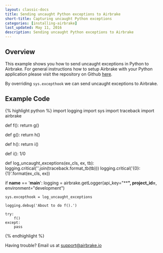 ```yaml
---
layout: classic-docs
title: Sending uncaught Python exceptions to Airbrake
short-title: Capturing uncaught Python exceptions
categories: [installing-airbrake]
last_updated: May 11, 2016
description: Sending uncaught Python exceptions to Airbrake
---
```


## Overview
This example shows you how to send uncaught exceptions in Python to Airbrake.  For general instructions how to setup Airbrake with your Python application please visit the repository on Github [here](https://github.com/airbrake/airbrake-python).

By overriding `sys.excepthook` we can send uncaught exceptions to Airbrake.

## Example Code

{% highlight python %}
import logging
import sys
import traceback
import airbrake

def f():
    return g()

def g():
    return h()

def h():
    return i()

def i():
    1/0

def log_uncaught_exceptions(ex_cls, ex, tb):
    logging.critical(''.join(traceback.format_tb(tb)))
    logging.critical('{0}: {1}'.format(ex_cls, ex))

if __name__ == '__main__':
    logging = airbrake.getLogger(api_key="******",
                                project_id=****,
                                environment="development")

    sys.excepthook = log_uncaught_exceptions

    logging.debug('About to do f().')

    try:
        f()
    except:
        pass
{% endhighlight %}

Having trouble? Email us at [support@airbrake.io](mailto:support@airbrake.io)
